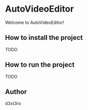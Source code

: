 # AutoVideoEditor

Welcome to AutoVideoEditor!

## How to install the project

TODO

## How to run the project

TODO

## Author

d3xt3ro